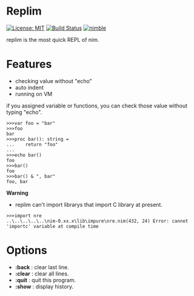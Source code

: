 # Replim
[![License: MIT](https://img.shields.io/badge/License-MIT-yellow.svg)](https://opensource.org/licenses/MIT)
[![Build Status](https://travis-ci.org/gmshiba/replim.svg?branch=master)](https://travis-ci.org/gmshiba/replim)
[![nimble](https://raw.githubusercontent.com/yglukhov/nimble-tag/master/nimble.png)](https://github.com/yglukhov/nimble-tag)

replim is the most quick REPL of nim.

# Features

- checking value without "echo"
- auto indent
- running on VM

if you assigned variable or functions,
you can check those value without typing "echo".

```
>>>var foo = "bar"
>>>foo
bar
>>>proc bar(): string =
...    return "foo"
...
>>>echo bar()
foo
>>>bar()
foo
>>>bar() & ", bar"
foo, bar
```

**Warning**

- replim can't import librarys that import C library at present.

```
>>>import nre
..\..\..\..\..\nim-0.xx.x\lib\impure\nre.nim(432, 24) Error: cannot 'importc' variable at compile time
```

# Options

- **:back** : clear last line.
- **:clear** : clear all lines.
- **:quit** : quit this program.
- **:show** : display history.
